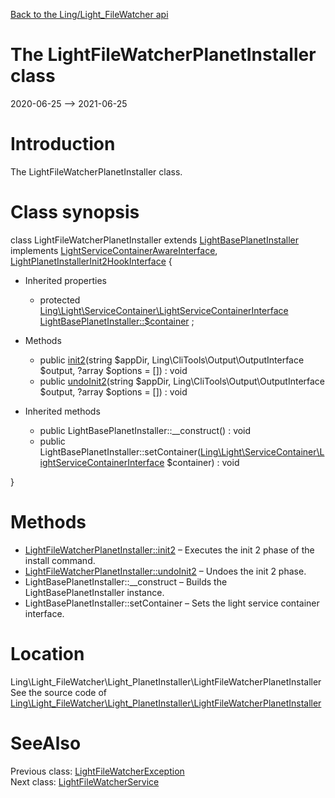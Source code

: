 [Back to the Ling/Light_FileWatcher api](https://github.com/lingtalfi/Light_FileWatcher/blob/master/doc/api/Ling/Light_FileWatcher.md)



The LightFileWatcherPlanetInstaller class
================
2020-06-25 --> 2021-06-25






Introduction
============

The LightFileWatcherPlanetInstaller class.



Class synopsis
==============


class <span class="pl-k">LightFileWatcherPlanetInstaller</span> extends [LightBasePlanetInstaller](https://github.com/lingtalfi/Light_PlanetInstaller/blob/master/doc/api/Ling/Light_PlanetInstaller/PlanetInstaller/LightBasePlanetInstaller.md) implements [LightServiceContainerAwareInterface](https://github.com/lingtalfi/Light/blob/master/doc/api/Ling/Light/ServiceContainer/LightServiceContainerAwareInterface.md), [LightPlanetInstallerInit2HookInterface](https://github.com/lingtalfi/Light_PlanetInstaller/blob/master/doc/api/Ling/Light_PlanetInstaller/PlanetInstaller/LightPlanetInstallerInit2HookInterface.md) {

- Inherited properties
    - protected [Ling\Light\ServiceContainer\LightServiceContainerInterface](https://github.com/lingtalfi/Light/blob/master/doc/api/Ling/Light/ServiceContainer/LightServiceContainerInterface.md) [LightBasePlanetInstaller::$container](#property-container) ;

- Methods
    - public [init2](https://github.com/lingtalfi/Light_FileWatcher/blob/master/doc/api/Ling/Light_FileWatcher/Light_PlanetInstaller/LightFileWatcherPlanetInstaller/init2.md)(string $appDir, Ling\CliTools\Output\OutputInterface $output, ?array $options = []) : void
    - public [undoInit2](https://github.com/lingtalfi/Light_FileWatcher/blob/master/doc/api/Ling/Light_FileWatcher/Light_PlanetInstaller/LightFileWatcherPlanetInstaller/undoInit2.md)(string $appDir, Ling\CliTools\Output\OutputInterface $output, ?array $options = []) : void

- Inherited methods
    - public LightBasePlanetInstaller::__construct() : void
    - public LightBasePlanetInstaller::setContainer([Ling\Light\ServiceContainer\LightServiceContainerInterface](https://github.com/lingtalfi/Light/blob/master/doc/api/Ling/Light/ServiceContainer/LightServiceContainerInterface.md) $container) : void

}






Methods
==============

- [LightFileWatcherPlanetInstaller::init2](https://github.com/lingtalfi/Light_FileWatcher/blob/master/doc/api/Ling/Light_FileWatcher/Light_PlanetInstaller/LightFileWatcherPlanetInstaller/init2.md) &ndash; Executes the init 2 phase of the install command.
- [LightFileWatcherPlanetInstaller::undoInit2](https://github.com/lingtalfi/Light_FileWatcher/blob/master/doc/api/Ling/Light_FileWatcher/Light_PlanetInstaller/LightFileWatcherPlanetInstaller/undoInit2.md) &ndash; Undoes the init 2 phase.
- LightBasePlanetInstaller::__construct &ndash; Builds the LightBasePlanetInstaller instance.
- LightBasePlanetInstaller::setContainer &ndash; Sets the light service container interface.





Location
=============
Ling\Light_FileWatcher\Light_PlanetInstaller\LightFileWatcherPlanetInstaller<br>
See the source code of [Ling\Light_FileWatcher\Light_PlanetInstaller\LightFileWatcherPlanetInstaller](https://github.com/lingtalfi/Light_FileWatcher/blob/master/Light_PlanetInstaller/LightFileWatcherPlanetInstaller.php)



SeeAlso
==============
Previous class: [LightFileWatcherException](https://github.com/lingtalfi/Light_FileWatcher/blob/master/doc/api/Ling/Light_FileWatcher/Exception/LightFileWatcherException.md)<br>Next class: [LightFileWatcherService](https://github.com/lingtalfi/Light_FileWatcher/blob/master/doc/api/Ling/Light_FileWatcher/Service/LightFileWatcherService.md)<br>
